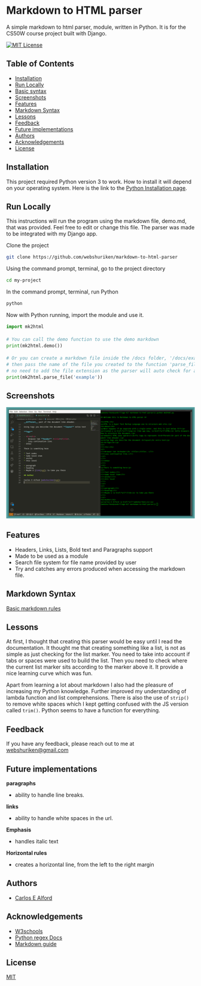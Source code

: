# Markdown to HTML parser

A simple markdown to html parser, module, written in Python. It is for the CS50W course project built with Django.

[![MIT License](https://img.shields.io/github/license/webshuriken/markdown-to-html-parser)](https://choosealicense.com/licenses/mit/)

## Table of Contents

- [Installation](#installation)
- [Run Locally](#run-locally)
- [Basic syntax](#basic-syntax)
- [Screenshots](#screenshots)
- [Features](#features)
- [Markdown Syntax](#markdown-syntax)
- [Lessons](#lessons)
- [Feedback](#feedback)
- [Future implementations](#future-implementations)
- [Authors](#authors)
- [Acknowledgements](#acknowledgements)
- [License](#license)

## Installation

This project required Python version 3 to work. How to install it will depend on your operating system.
Here is the link to the [Python Installation page](https://www.python.org/downloads/).

## Run Locally

This instructions will run the program using the markdown file, demo.md, that was provided. Feel free to edit or change this file. The parser was made to be integrated with my Django app.

Clone the project

```bash
git clone https://github.com/webshuriken/markdown-to-html-parser
```

Using the command prompt, terminal, go to the project directory

```bash
cd my-project
```

In the command prompt, terminal, run Python

```bash
python
```

Now with Python running, import the module and use it.

```python
import mk2html

# You can call the demo function to use the demo markdown
print(mk2html.demo())

# Or you can create a markdown file inside the /docs folder, '/docs/example.md'
# then pass the name of the file you created to the function 'parse_file'.
# no need to add the file extension as the parser will auto check for a valid extension
print(mk2html.parse_file('example'))
```

## Screenshots

![markdown to html screenshot](/screenshot.png)

## Features

- Headers, Links, Lists, Bold text and Paragraphs support
- Made to be used as a module
- Search file system for file name provided by user
- Try and catches any errors produced when accessing the markdown file.

## Markdown Syntax

[Basic markdown rules](/baisc_markdown_syntax.md)

## Lessons

At first, I thought that creating this parser would be easy until I read the documentation. It thought me that creating something like a list, is not as simple as just checking for the list marker. You need to take into account if tabs or spaces were used to build the list. Then you need to check where the current list marker sits according to the marker above it. It provide a nice learning curve which was fun.

Apart from learning a lot about markdown I also had the pleasure of increasing my Python knowledge. Further improved my understanding of lambda function and list comprehensions. There is also the use of `strip()` to remove white spaces which I kept getting confused with the JS version called `trim()`. Python seems to have a function for everything.

## Feedback

If you have any feedback, please reach out to me at webshuriken@gmail.com

## Future implementations

**paragraphs**
- ability to handle line breaks.

**links**
- ability to handle white spaces in the url.

**Emphasis**
- handles italic text

**Horizontal rules**
- creates a horizontal line, from the left to the right margin

## Authors

- [Carlos E Alford](https://www.github.com/web-shuriken)

## Acknowledgements

 - [W3schools](https://www.w3schools.com/python/)
 - [Python regex Docs](https://docs.python.org/3/howto/regex.html)
 - [Markdown guide](https://www.markdownguide.org/basic-syntax#ordered-lists)

## License

[MIT](/LICENSE)
